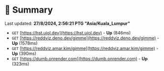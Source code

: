 # 📖 Summary
Last updated: **27/8/2024, 2:56:21 PTG "Asia/Kuala_Lumpur"**

- `GET` [https://hst.ujol.dev](https://hst.ujol.dev) - **Up** (846ms)
- `GET` [https://reddviz.deno.dev/gimme](https://reddviz.deno.dev/gimme) - **Up** (1578ms)
- `GET` [https://reddviz.amar.kim/gimme](https://reddviz.amar.kim/gimme) - **Up** (390ms)
- `GET` [https://dumb.onrender.com](https://dumb.onrender.com) - **Up** (323ms)

